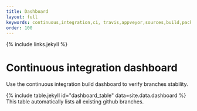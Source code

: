 ```yaml
---
title: Dashboard
layout: full
keywords: continuous,integration,ci, travis,appveyor,sources,build,package,gcc,clang,msvc,visual studio,mac,osx,ios,windows,linux,debian,freebsd
order: 100
---
```


{% include links.jekyll %}

Continuous integration dashboard
================================

Use the continuous integration build dashboard to verify branches stability.

{% include table.jekyll id="dashboard_table" data=site.data.dashboard %}
This table automatically lists all existing github branches.
<script type="text/javascript" src="{{site.baseurl}}/script/populate_badges.js"></script>
<script>myTableBadges.populate("dashboard_table", "https://api.github.com/repos/guillaumeblanc/ozz-animation/branches");</script>
